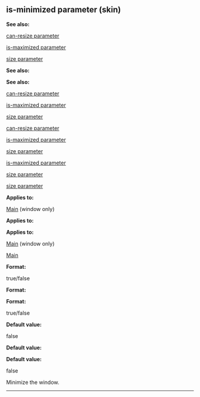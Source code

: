 

 is-minimized parameter (skin)
-------------------------------




**See also:** 


[can-resize parameter](#/{skin}/param/can-resize) 

[is-maximized parameter](#/{skin}/param/is-maximized) 

[size parameter](#/{skin}/param/size) 





**See also:** 

**See also:**

[can-resize parameter](#/{skin}/param/can-resize) 

[is-maximized parameter](#/{skin}/param/is-maximized) 

[size parameter](#/{skin}/param/size) 



[can-resize parameter](#/{skin}/param/can-resize)

[is-maximized parameter](#/{skin}/param/is-maximized) 

[size parameter](#/{skin}/param/size) 


[is-maximized parameter](#/{skin}/param/is-maximized)

[size parameter](#/{skin}/param/size) 

[size parameter](#/{skin}/param/size)


**Applies to:** 


[Main](#/{skin}/control/main) 
 (window only)
 


**Applies to:** 

**Applies to:**

[Main](#/{skin}/control/main) 
 (window only)

[Main](#/{skin}/control/main)


**Format:** 


 true/false
 


**Format:** 

**Format:**

 true/false



**Default value:** 


 false
 


**Default value:** 

**Default value:**

 false


 Minimize the window.





---


